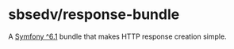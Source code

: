 # sbsedv/response-bundle

A [Symfony ^6.1](https://symfony.com/) bundle that makes HTTP response creation simple.
